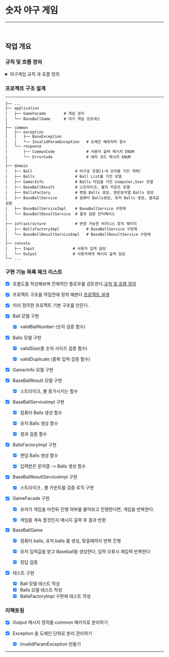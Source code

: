 # 숫자 야구 게임

---
<br>

## 작업 개요

### 규칙 및 흐름 정의

<details>
<summary> 야구게임 규칙 과 흐름 정의 </summary>


--- 

1. 컴퓨터는 랜덤 3개의 숫자를 생성한다.
    - 규칙
        - 1이상 9이하의 숫자여야한다.
        - 서로 다른 숫자여야한다.
        - 3개의 숫자여야한다
    - 함수
        - 숫자배열생성 **랜덤숫자**  함수 구현


2. 유저에게 3개의 숫자를 입력 받는다.
    - 규칙
        - 1이상 9이하의 숫자여야한다.
        - 서로 다른 숫자여야한다.
        - 3개의 숫자여야한다
        - 사용자가 잘못된 값을 입력할 경우 [ERROR]로 시작하는 에러 메시지를 출력하고 게임을 계속 진행한다.
    - 함수
        - 숫자배열생성 **입력받은문자열**을 변환 함수 구현


3. 컴퓨터와 유저의 3개의 숫자를 비교한다.
    - 배열의 같은 자리에 있으면 **스트라이크**
    - else 다른 자리에 포함이면 **볼**
    - 스트라이크 또는 볼이면 해당 결과 출력(ex: 1스트라이크, 1 볼)
    - 같은게 없으면 **낫싱**
    - 3스트라이크 이면 유저승리
    - 아니면 다시 유저에게 다시 입력을 받는다.
    - **승리 할때 까지 2번으로 돌아가 반복**


4. 게임 승리 후 계속 진행 여부 체크
    - "1" 입력하면 다시 진행
    - "2" 입력하면 게임 종료

</details>

### 프로젝트 구조 설계

--- 

    ├── ...
    ├── application
    │   ├── GameFacade        # 게임 관리 
    │   └── BaseBallGame      # 야구 게임 프로세스
    │
    ├── common
    │   ├── exception         
    │   │   ├── BaseException                 
    │   │   └── InvalidParamException   # 도메인 예외처리 함수
    │   └── response          
    │       ├── CommonCode              # 사용자 출력 메시지 ENUM
    │       └── ErrorCode               # 에러 코드 메시지 ENUM
    │
    ├── domain
    │   ├── Ball                   # 야구공 모델(1~9 숫자를 가진 객체)
    │   ├── Balls                  # Ball List를 가진 모델
    │   ├── GamerInfo              # Balls 타입을 가진 Computer,User 모델
    │   ├── BaseBallResult         # 스트라이크, 볼의 카운트 모델
    │   ├── BallsFactory           # 랜덤 Balls 생성, 받은문자열 Balls 생성
    │   ├── BaseBallService        # 컴퓨터 Balls생성, 유저 Balls 생성, 결과값 검증 
    │   ├── BaseBallServiceImpl    # BaseBallService 구현체
    │   └── BaseBallResultService  # 결과 검증 인터페이스
    │
    ├── infrastructure             # 변경 가능한 비지니스 로직 패키지
    │   ├── BallsFactoryImpl            # BaseBallService 구현체
    │   └── BaseBallResultServiceImpl   # BaseBallResultService 구현체
    │
    ├── console
    │   ├── Input                 # 사용자 입력 담당
    │   └── Output                # 사용자에게 메시지 출력 담당
    └── ...

### 구현 기능 목록 체크 리스트

- [X] 흐름도를 작성해보며 전체적인 플로우를 검토한다.[규칙 및 흐름 정의](#규칙-및-흐름-정의)
- [X] 프로젝트 구조를 작업전에 정의 해본다 [프로젝트 설계](#프로젝트-구조-설계)
- [X] 미리 정의한 프로젝트 기본 구조를 만든다.
- [X] Ball 모델 구현
    - [X] validBallNumber (숫자 검증 함수)


- [X] Balls 모델 구현
    - [X] validSize(총 숫자 사이즈 검증 함수)
    - [X] validDuplicate (중복 입력 검증 함수)


- [X] GamerInfo 모델 구현


- [X] BaseBallResult 모델 구현
    - [X] 스트라이크, 볼 증가시키는 함수


- [X] BaseBallServiceImpl 구현
    - [X] 컴퓨터 Balls 생성 함수
    - [X] 유저 Balls 생성 함수
    - [X] 결과 검증 함수


- [X] BallsFactoryImpl 구현
    - [X] 랜덤 Balls 생성 함수
    - [X] 입력받은 문자열 -> Balls 생성 함수


- [X] BaseBallResultServiceImpl 구현
    - [X] 스트라이크 , 볼 카운트를 검증 로직 구현


- [X] GameFacade 구현
    - [X] 유저가 게임을 마친뒤 진행 여부를 물어보고 진행한다면, 게임을 반복한다.
    - [X] 게임을 계속 할것인지 메시지 출력 후 결과 반환


- [X] BaseBallGame
    - [X] 컴퓨터 balls, 유저 balls 를 생성, 맞출때까지 반복 진행
    - [X] 유저 입력값을 받고 Baseball을 생성한다, 입력 오류시 재입력 반복한다
    - [X] 정답 검증


- [X] 테스트 구현
    - [X] Ball 모델 테스트 작성
    - [X] Balls 모델 테스트 작성
    - [X] BallsFactoryImpl 구현체 테스트 작성

### 리팩토링

- [X] Output 메시지 정의를 common 패키지로 분리하기

- [X] Exception 을 도메인 단위로 분리 관리하기
    - [X] InvalidParamException 만들기

---
